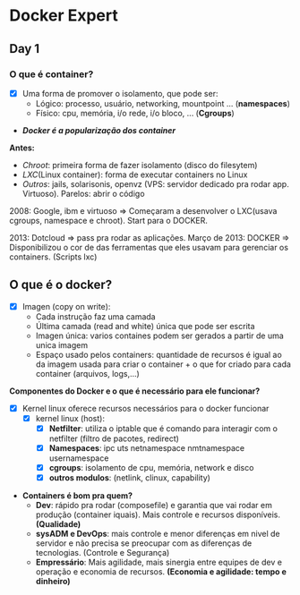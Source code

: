 
# Docker Expert

## Day 1

### O que é container?
- [x] Uma forma de promover o isolamento, que pode ser: 
    - Lógico: processo, usuário, networking, mountpoint ... (**namespaces**)
    - Físico: cpu, memória, i/o rede, i/o bloco, ... (**Cgroups**)
    

- **_Docker é a popularização dos container_**

**Antes:** 
- *Chroot*: primeira forma de fazer isolamento (disco do filesytem)
- *LXC*(Linux container): forma de executar containers no Linux
- *Outros*: jails, solarisonis, openvz (VPS: servidor dedicado pra rodar app. Virtuoso). Parelos: abrir o código

2008: Google, ibm e virtuoso => Começaram a desenvolver o LXC(usava cgroups, namespace e chroot). Start para o DOCKER.

2013: Dotcloud => pass pra rodar as aplicações. 
Março de 2013: DOCKER =>  Disponibilizou o cor de das ferramentas que eles usavam para gerenciar os containers. (Scripts lxc)

## O que é o docker?
- [x] Imagen (copy on write): 
    - Cada instrução faz uma camada
    - Última camada (read and white) única que pode ser escrita
    - Imagen única: varios containes podem ser gerados a partir de uma unica imagem
    - Espaço usado pelos containers: quantidade de recursos é igual ao da imagem usada para criar o container + o que for criado para cada container (arquivos, logs,...) 
 

**Componentes do Docker e o que é necessário para ele funcionar?**
- [x] Kernel linux oferece recursos necessários para o docker funcionar
    - [x] kernel linux (host):  
        - [x] **Netfilter**: utiliza o iptable que é comando para interagir com o netfilter (filtro de pacotes, redirect)
        - [x] **Namespaces**: ipc uts netnamespace nmtnamespace usernamespace
        - [x] **cgroups**: isolamento de cpu, memória, network e disco
        - [x] **outros modulos**: (netlink, clinux, capability)
        
- **Containers é bom pra quem?**
    - **Dev**: rápido pra rodar (composefile) e garantia que vai rodar em produção (container iquais). Mais controle e recursos disponíveis. **(Qualidade)**
    - **sysADM e DevOps**:  mais controle e menor diferenças em nivel de servidor e não precisa se preocupar com as diferenças de tecnologias. (Controle e Segurança)
    - **Empressário**: Mais agilidade, mais sinergia entre equipes de dev e operação e economia de recursos. **(Economia e agilidade: tempo e dinheiro)**  

